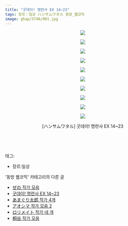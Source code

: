 ```yaml
---
title: "굿데이! 명련사 EX 14~23"
tags: 장르：일상 ハンサムワタル 동방_웹코믹
image: ghap/5746/001.jpg
---
```

<div class="article">
<p style="text-align: center; clear: none; float: none;"><img src="{{ site.nasurl }}/ghap/5746/001.jpg"/></p>
<p style="text-align: center; clear: none; float: none;"><img src="{{ site.nasurl }}/ghap/5746/002.jpg"/></p>
<p style="text-align: center; clear: none; float: none;"><img src="{{ site.nasurl }}/ghap/5746/003.jpg"/></p>
<p style="text-align: center; clear: none; float: none;"><img src="{{ site.nasurl }}/ghap/5746/004.jpg"/></p>
<p style="text-align: center; clear: none; float: none;"><img src="{{ site.nasurl }}/ghap/5746/005.jpg"/></p>
<p style="text-align: center; clear: none; float: none;"><img src="{{ site.nasurl }}/ghap/5746/006.jpg"/></p>
<p style="text-align: center; clear: none; float: none;"><img src="{{ site.nasurl }}/ghap/5746/007.jpg"/></p>
<p style="text-align: center; clear: none; float: none;"><img src="{{ site.nasurl }}/ghap/5746/008.jpg"/></p>
<p style="text-align: center; clear: none; float: none;"><img src="{{ site.nasurl }}/ghap/5746/009.jpg"/></p>
<p style="text-align: center; clear: none; float: none;"><img src="{{ site.nasurl }}/ghap/5746/010.jpg"/></p>
<p style="text-align: center; clear: none; float: none;">[ハンサムワタル] 굿데이! 명련사 EX 14~23</p>
<p style="text-align: center; clear: none; float: none;"><br/></p>
<p><br/></p>
</div><div class="tagTrail">
<p>태그: </p>
<ul>
<li>장르:일상</li>
</ul>
</div><div class="another">
<p>'동방 웹코믹' 카테고리의 다른 글</p>
<ul>
<li><a href="/2019-02-05-ghap_5748">ぜの 작가 모음</a></li>
<li><a href="/2019-02-05-ghap_5746">굿데이! 명련사 EX 14~23</a></li>
<li><a href="/2019-02-05-ghap_5742">あまぐり太郎 작가 4개</a></li>
<li><a href="/2019-02-05-ghap_5739">アオシマ 작가 모음 2</a></li>
<li><a href="/2019-02-03-ghap_5729">ロリメイト 작가 네 개</a></li>
<li><a href="/2019-01-29-ghap_5673">桐谷 작가 모음</a></li>
</ul>
</div>